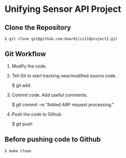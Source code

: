 Unifying Sensor API Project
===========================

Clone the Repository
--------------------
    $ git clone git@github.com:Gear61/cs118project2.git

Git Workflow
------------

1) Modify the code.

2) Tell Git to start tracking new/modified source code.
  
    $ git add .

3) Commit code. Add useful comments.

    $ git commit -m "Added ARP request processing."

4) Push the code to Github.

    $ git push
    

Before pushing code to Github
-----------------------------
    $ make clean

